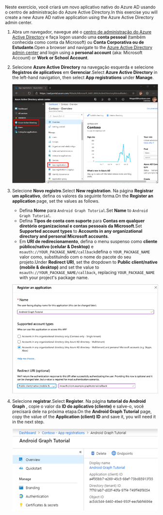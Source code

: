 <!-- markdownlint-disable MD002 MD041 -->

<span data-ttu-id="14b5e-101">Neste exercício, você criará um novo aplicativo nativo do Azure AD usando o centro de administração do Azure Active Directory.</span><span class="sxs-lookup"><span data-stu-id="14b5e-101">In this exercise you will create a new Azure AD native application using the Azure Active Directory admin center.</span></span>

1. <span data-ttu-id="14b5e-102">Abra um navegador, navegue até o [centro de administração do Azure Active Directory](https://aad.portal.azure.com) e faça logon usando uma **conta pessoal** (também conhecida como conta da Microsoft) ou **Conta Corporativa ou de Estudante**.</span><span class="sxs-lookup"><span data-stu-id="14b5e-102">Open a browser and navigate to the [Azure Active Directory admin center](https://aad.portal.azure.com) and login using a **personal account** (aka: Microsoft Account) or **Work or School Account**.</span></span>

1. <span data-ttu-id="14b5e-103">Selecione **Azure Active Directory** na navegação esquerda e selecione **Registros de aplicativos** em **Gerenciar**.</span><span class="sxs-lookup"><span data-stu-id="14b5e-103">Select **Azure Active Directory** in the left-hand navigation, then select **App registrations** under **Manage**.</span></span>

    ![<span data-ttu-id="14b5e-104">Uma captura de tela dos registros de aplicativo</span><span class="sxs-lookup"><span data-stu-id="14b5e-104">A screenshot of the App registrations</span></span> ](./images/aad-portal-app-registrations.png)

1. <span data-ttu-id="14b5e-105">Selecione **Novo registro**.</span><span class="sxs-lookup"><span data-stu-id="14b5e-105">Select **New registration**.</span></span> <span data-ttu-id="14b5e-106">Na página **Registrar um aplicativo**, defina os valores da seguinte forma.</span><span class="sxs-lookup"><span data-stu-id="14b5e-106">On the **Register an application** page, set the values as follows.</span></span>

    - <span data-ttu-id="14b5e-107">Defina **Nome** para `Android Graph Tutorial`.</span><span class="sxs-lookup"><span data-stu-id="14b5e-107">Set **Name** to `Android Graph Tutorial`.</span></span>
    - <span data-ttu-id="14b5e-108">Defina **Tipos de conta com suporte** para **Contas em qualquer diretório organizacional e contas pessoais da Microsoft**.</span><span class="sxs-lookup"><span data-stu-id="14b5e-108">Set **Supported account types** to **Accounts in any organizational directory and personal Microsoft accounts**.</span></span>
    - <span data-ttu-id="14b5e-109">Em **URI de redirecionamento**, defina o menu suspenso como **cliente público/nativo (celular & Desktop)** e `msauth://YOUR_PACKAGE_NAME/callback`defina o `YOUR_PACKAGE_NAME` valor como, substituindo com o nome do pacote do seu projeto.</span><span class="sxs-lookup"><span data-stu-id="14b5e-109">Under **Redirect URI**, set the dropdown to **Public client/native (mobile & desktop)** and set the value to `msauth://YOUR_PACKAGE_NAME/callback`, replacing `YOUR_PACKAGE_NAME` with your project's package name.</span></span>

    ![Uma captura de tela da página registrar um aplicativo](./images/aad-register-an-app.png)

1. <span data-ttu-id="14b5e-111">Selecione **registrar**.</span><span class="sxs-lookup"><span data-stu-id="14b5e-111">Select **Register**.</span></span> <span data-ttu-id="14b5e-112">Na página **tutorial do Android Graph** , copie o valor da **ID do aplicativo (cliente)** e salve-o, você precisará dele na próxima etapa.</span><span class="sxs-lookup"><span data-stu-id="14b5e-112">On the **Android Graph Tutorial** page, copy the value of the **Application (client) ID** and save it, you will need it in the next step.</span></span>

    ![Uma captura de tela da ID do aplicativo do novo registro de aplicativo](./images/aad-application-id.png)
